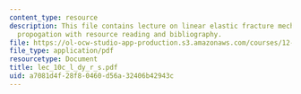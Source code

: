 ```yaml
---
content_type: resource
description: This file contains lecture on linear elastic fracture mechanics and dyke
  propogation with resource reading and bibliography.
file: https://ol-ocw-studio-app-production.s3.amazonaws.com/courses/12-524-mechanical-properties-of-rocks-fall-2005/a7081d4f28f80460d56a32406b42943c_lec_10c_l_dy_r_s.pdf
file_type: application/pdf
resourcetype: Document
title: lec_10c_l_dy_r_s.pdf
uid: a7081d4f-28f8-0460-d56a-32406b42943c
---
```

